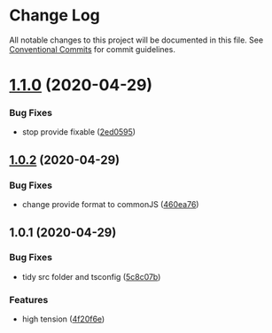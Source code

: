 # Change Log

All notable changes to this project will be documented in this file.
See [Conventional Commits](https://conventionalcommits.org) for commit guidelines.

# [1.1.0](https://github.com/1natsu172/eslint-summer/tree/master/packages/eslint-rules-summer/compare/v1.0.2...v1.1.0) (2020-04-29)


### Bug Fixes

* stop provide fixable ([2ed0595](https://github.com/1natsu172/eslint-summer/tree/master/packages/eslint-rules-summer/commit/2ed059581f3ea0f8a672ffd909d10149910e3400))





## [1.0.2](https://github.com/1natsu172/eslint-summer/compare/v1.0.1...v1.0.2) (2020-04-29)


### Bug Fixes

* change provide format  to commonJS ([460ea76](https://github.com/1natsu172/eslint-summer/commit/460ea76525b6b1353ce4193ad84d0bc3123315a0))





## 1.0.1 (2020-04-29)


### Bug Fixes

* tidy src folder and tsconfig ([5c8c07b](https://github.com/1natsu172/eslint-summer/commit/5c8c07bbf63c05527191b88565fdb25f6315ad1d))


### Features

* high tension ([4f20f6e](https://github.com/1natsu172/eslint-summer/commit/4f20f6ecbf9f0059dd36c4922a2c07ef320dbdbc))
